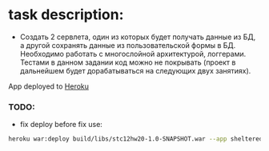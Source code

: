 # task description:

- Создать 2 сервлета, один из которых будет получать данные из БД, а другой сохранять данные из пользовательской формы в БД. Необходимо работать с многослойной архитектурой, логгерами. Тестами в данном задании код можно не покрывать (проект в дальнейшем будет дорабатываться на следующих двух занятиях).

App deployed to [Heroku](https://sheltered-bayou-62267.herokuapp.com/)

### TODO:
 - fix deploy
 before fix use:
 ```bash
heroku war:deploy build/libs/stc12hw20-1.0-SNAPSHOT.war --app sheltered-bayou-62267 HEROKU_DEBUG=1
```